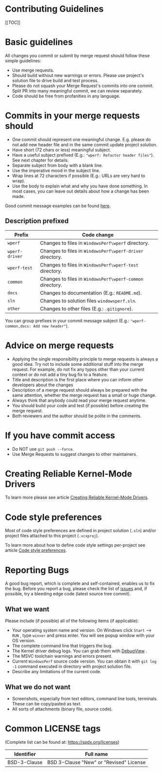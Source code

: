 # Contributing Guidelines

[[_TOC_]]

# Basic guidelines

All changes you commit or submit by merge request should follow these simple guidelines:
* Use merge requests.
* Should build without new warnings or errors. Please use project's solution file to drive build and test process.
* Please do not squash your Merge Request's commits into one commit. Split PR into many meaningful commit, we can review separately.
* Code should be free from profanities in any language.

# Commits in your merge requests should

* One commit should represent one meaningful change. E.g. please do not add new header file and in the same commit update project solution.
* Have short (72 chars or less) meaningful subject.
* Have a useful subject prefixed (E.g.: `"wperf: Refactor header files"`). See next chapter for details.
* Separate subject from body with a blank line.
* Use the imperative mood in the subject line.
* Wrap lines at 72 characters if possible (E.g.: URLs are very hard to wrap).
* Use the body to explain what and why you have done something. In most cases, you can leave out details about how a change has been made.

Good commit message examples can be found [here](https://wiki.openstack.org/wiki/GitCommitMessages#Information_in_commit_messages).

## Description prefixed

| Prefix | Code change |
| -------------- | ----------- |
| `wperf` 			| Changes to files in `WindowsPerf\wperf` directory. |
| `wperf-driver` 	| Changes to files in `WindowsPerf\wperf-driver` directory. |
| `wperf-test` 	    | Changes to files in `WindowsPerf\wperf-test` directory. |
| `common` 			| Changes to files in `WindowsPerf\wperf-common` directory. |
| `docs`  			| Changes to documentation (E.g.: `README.md`). |
| `sln` 			| Changes to solution files `windowsperf.sln`. |
| `other` 			| Changes to other files (E.g.: `.gitignore`). |

You can group prefixes in your commit message subject (E.g.: `"wperf-common,docs: Add new header"`).

# Advice on merge requests

* Applying the single responsibility principle to merge requests is always a good idea. Try not to include some additional stuff into the merge request. For example, do not fix any typos other than your current context or do not add a tiny bug fix to a feature.
* Title and description is the first place where you can inform other developers about the changes
* Description of a merge request should always be prepared with the same attention, whether the merge request has a small or huge change.
* Always think that anybody could read your merge request anytime.
* You should build your code and test (if possible) before creating the merge request.
* Both reviewers and the author should be polite in the comments.

# If you have commit access

* Do NOT use `git push --force`.
* Use Merge Requests to suggest changes to other maintainers.

# Creating Reliable Kernel-Mode Drivers

To learn more please see article [Creating Reliable Kernel-Mode Drivers](https://learn.microsoft.com/en-us/windows-hardware/drivers/kernel/creating-reliable-kernel-mode-drivers).

# Code style preferences

Most of code style preferences are defined in project solution (`.sln`) and/or project files attached to this project (`.vcxproj`).

To learn more about how to define code style settings per-project see article [Code style preferences](https://learn.microsoft.com/en-us/visualstudio/ide/code-styles-and-code-cleanup?view=vs-2022).

# Reporting Bugs

A good bug report, which is complete and self-contained, enables us to fix the bug. Before  you report a bug, please check the list of [issues](https://gitlab.com/groups/Linaro/WindowsPerf/-/issues) and, if possible, try a bleeding edge code (latest source tree commit).
 
## What we want

Please include (if possible) all of the following items (if applicable):
* Your operating system name and version. On Windows click `Start` –> `RUN` , type `winver` and press enter. You will see popup window with your OS version.
* The complete command line that triggers the bug.
* The Kernel driver debug logs. You can grab them with [DebugView](https://learn.microsoft.com/en-us/sysinternals/downloads/debugview) .
* The MSVC toolchain warnings and errors present.
* Current `WindowsPerf` source code version. You can obtain it with `git log -1` command executed in directory with project solution file.
* Describe any limitations of the current code.

## What we do not want

* Screenshots, especially from text editors, command line tools, terminals. These can be copy/pasted as text.
* All sorts of attachments (binary file, source code).

# Common LICENSE tags

(Complete list can be found at: https://spdx.org/licenses)

| Identifier   | Full name |
| ------------ | --------------------------------------- |
| BSD-3-Clause | BSD 3-Clause "New" or "Revised" License |
